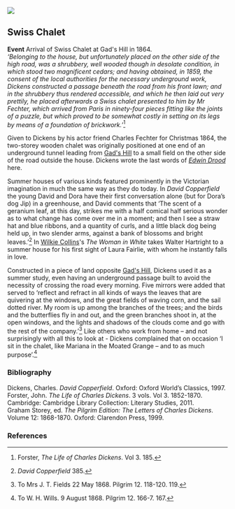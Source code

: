 <a href="https://beta.kent-maps.online"><img src="https://beta.kent-maps.online/juncture/ve-button.png"></a>
<param ve-config title="Charles Dickens's Swiss Chalet" author="Professor Carolyn Oulton" layout="vtl" banner="/dickens/images/Grammar_School_Gate_Rochester.jpg">

<param ve-entity eid="Q729006" aliases="Chatham">
<param ve-entity eid="Q5068781" aliases="Chalk">
<param ve-entity eid="Q507517" aliases="Rochester">

## Swiss Chalet

**Event**  Arrival of Swiss Chalet at Gad's Hill in 1864.   
_‘Belonging to the house, but unfortunately placed on the other side of the high road, was a shrubbery, well wooded though in desolate condition, in which stood two magnificent cedars; and having obtained, in 1859, the consent of the local authorities for the necessary underground work, Dickens constructed a passage beneath the road from his front lawn; and in the shrubbery thus rendered accessible, and which he then laid out very prettily, he placed afterwards a Swiss chalet presented to him by Mr Fechter, which arrived from Paris in ninety-four pieces fitting like the joints of a puzzle, but which proved to be somewhat costly in setting on its legs by means of a foundation of brickwork.’_[^ref1] 
<param ve-image url="/dickens/images/swiss chalet1.jpg" label="The Chalet at Gadshill Rochester, Kent Source: Forster, II, 153">

Given to Dickens by his actor friend Charles Fechter for Christmas 1864, the two-storey wooden chalet was originally positioned at one end of an underground tunnel leading from [Gad's Hill](dickens-gads-hill) to a small field on the other side of the road outside the house. Dickens wrote the last words of [_Edwin Drood_](/dickens/edwin-drood-curated-walk) here.
<param ve-image url="https://stor.artstor.org/stor/5c3cfffa-911e-44cf-ab35-28b94bf80418" label="Gad's Hill, Rochester" attribution="Benjamin Mortley">

Summer houses of various kinds featured prominently in the Victorian imagination in much the same way as they do today. In _David Copperfield_ the young David and Dora have their first conversation alone (but for Dora’s dog Jip) in a greenhouse, and David comments that ‘The scent of a geranium leaf, at this day, strikes me with a half comical half serious wonder as to what change has come over me in a moment; and then I see a straw hat and blue ribbons, and a quantity of curls, and a little black dog being held up, in two slender arms, against a bank of blossoms and bright leaves.’[^ref2] In [Wilkie Collins](/19c/19c-collins-biography)'s _The Woman in White_ takes Walter Hartright to a summer house for his first sight of Laura Fairlie, with whom he instantly falls in love.
<param ve-image url="https://upload.wikimedia.org/wikipedia/commons/5/51/Dora_Spenlow_from_David_Copperfield_art_by_Frank_Reynolds.jpg" label="Artwork by Frank Reynolds (1876-1953)" attribution="Public domain, via Wikimedia Commons">

Constructed in a piece of land opposite [Gad's Hill](dickens-gads-hill), Dickens used it as a summer study, even having an underground passage built to avoid the necessity of crossing the road every morning. Five mirrors were added that served to ‘reflect and refract in all kinds of ways the leaves that are quivering at the windows, and the great fields of waving corn, and the sail dotted river. My room is up among the branches of the trees; and the birds and the butterflies fly in and out, and the green branches shoot in, at the open windows, and the lights and shadows of the clouds come and go with the rest of the company.’[^ref3] Like others who work from home – and not surprisingly with all this to look at - Dickens complained that on occasion ‘I sit in the chalet, like Mariana in the Moated Grange – and to as much purpose’.[^ref4]
<param ve-image url="https://stor.artstor.org/stor/11fbd10c-4977-45e6-8713-df4c593a5574" label="Dickens's Writing Chalet" attribution="Benjamin Mortley">

### Bibliography

Dickens, Charles. _David Copperfield_. Oxford: Oxford World’s Classics, 1997.   
Forster, John. _The Life of Charles Dickens_. 3 vols. Vol 3. 1852-1870. Cambridge: Cambridge Library Collection: Literary Studies, 2011.   
Graham Storey, ed. _The Pilgrim Edition: The Letters of Charles Dickens_. Volume 12: 1868-1870. Oxford: Clarendon Press, 1999.   

### References

[^ref1]: Forster, _The Life of Charles Dickens_. Vol 3. 185.   
[^ref2]: _David Copperfield_ 385.   
[^ref3]: To Mrs J. T. Fields 22 May 1868. Pilgrim 12. 118-120. 119.    
[^ref4]: To W. H. Wills. 9 August 1868. Pilgrim 12. 166-7. 167.   
